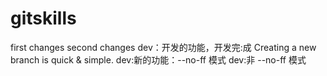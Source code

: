 # gitskills
first changes
second changes
dev：开发的功能，开发完:成
Creating a new branch is quick & simple.
dev:新的功能：--no-ff 模式
dev:非 --no-ff 模式
